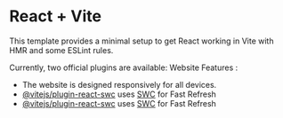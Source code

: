 # React + Vite

This template provides a minimal setup to get React working in Vite with HMR and some ESLint rules.

Currently, two official plugins are available:
Website Features :
- The website is designed responsively for all devices.
- [@vitejs/plugin-react-swc](https://github.com/vitejs/vite-plugin-react-swc) uses [SWC](https://swc.rs/) for Fast Refresh
- [@vitejs/plugin-react-swc](https://github.com/vitejs/vite-plugin-react-swc) uses [SWC](https://swc.rs/) for Fast Refresh
